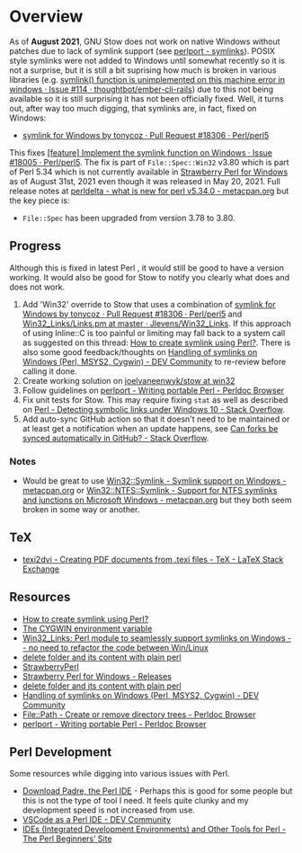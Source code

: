 # Overview

As of **August 2021**, GNU Stow does not work on native Windows without patches due to lack of symlink support (see [perlport - symlinks](https://perldoc.perl.org/perlport#symlink)). POSIX style symlinks were not added to Windows until somewhat recently so it is not a surprise, but it is still a bit suprising how much is broken in various libraries (e.g. [symlink() function is unimplemented on this machine error in windows · Issue #114 · thoughtbot/ember-cli-rails](https://github.com/thoughtbot/ember-cli-rails/issues/114)) due to this not being available so it is still surprising it has not been officially fixed. Well, it turns out, after way too much digging, that symlinks are, in fact, fixed on Windows:

* [symlink for Windows by tonycoz · Pull Request #18306 · Perl/perl5](https://github.com/Perl/perl5/pull/18306/files)

This fixes [[feature] Implement the symlink function on Windows · Issue #18005 · Perl/perl5](https://github.com/Perl/perl5/issues/18005). The fix is part of `File::Spec::Win32` v3.80 which is part of Perl 5.34 which is not currently available in [Strawberry Perl for Windows](https://strawberryperl.com/) as of August 31st, 2021 even though it was released in May 20, 2021. Full release notes at [perldelta - what is new for perl v5.34.0 - metacpan.org](https://metacpan.org/release/XSAWYERX/perl-5.34.0/view/pod/perldelta.pod) but the key piece is:

* `File::Spec` has been upgraded from version 3.78 to 3.80.

## Progress

Although this is fixed in latest Perl , it would still be good to have a version working. It would also be good for Stow to notify you clearly what does and does not work.

1. Add 'Win32' override to Stow that uses a combination of [symlink for Windows by tonycoz · Pull Request #18306 · Perl/perl5](https://github.com/Perl/perl5/pull/18306/files) and [Win32_Links/Links.pm at master · Jlevens/Win32_Links](https://github.com/Jlevens/Win32_Links/blob/master/lib/Win32/Links.pm). If this approach of using Inline::C is too painful or limiting may fall back to a system call as suggested on this thread: [How to create symlink using Perl?](https://www.perlmonks.org/bare/?node_id=933175). There is also some good feedback/thoughts on [Handling of symlinks on Windows (Perl, MSYS2, Cygwin) - DEV Community](https://dev.to/hakonhagland/handling-of-symlinks-on-windows-perl-msys2-cygwin-52h3) to re-review before calling it done.
2. Create working solution on [joelvaneenwyk/stow at win32](https://github.com/joelvaneenwyk/stow/tree/win32)
3. Follow guidelines on [perlport - Writing portable Perl - Perldoc Browser](https://perldoc.perl.org/perlport#PLATFORMS)
4. Fix unit tests for Stow. This may require fixing `stat` as well as described on [Perl - Detecting symbolic links under Windows 10 - Stack Overflow](https://stackoverflow.com/questions/50244042/perl-detecting-symbolic-links-under-windows-10).
5. Add auto-sync GitHub action so that it doesn't need to be maintained or at least get a notification when an update happens, see [Can forks be synced automatically in GitHub? - Stack Overflow](https://stackoverflow.com/questions/23793062/can-forks-be-synced-automatically-in-github).

### Notes

* Would be great to use [Win32::Symlink - Symlink support on Windows - metacpan.org](https://metacpan.org/pod/Win32::Symlink) or [Win32::NTFS::Symlink - Support for NTFS symlinks and junctions on Microsoft Windows - metacpan.org](https://metacpan.org/pod/Win32::NTFS::Symlink) but they both seem broken in some way or another.

## TeX

* [texi2dvi - Creating PDF documents from .texi files - TeX - LaTeX Stack Exchange](https://tex.stackexchange.com/questions/71604/creating-pdf-documents-from-texi-files)

## Resources

* [How to create symlink using Perl?](https://www.perlmonks.org/?displaytype=print;node_id=933175;replies=1)
* [The CYGWIN environment variable](https://cygwin.com/cygwin-ug-net/using-cygwinenv.html)
* [Win32_Links: Perl module to seamlessly support symlinks on Windows -- no need to refactor the code between  Win/Linux](https://github.com/Jlevens/Win32_Links)
* [delete folder and its content with plain perl](https://www.perlmonks.org/?node_id=1202880)
* [StrawberryPerl](https://github.com/StrawberryPerl)
* [Strawberry Perl for Windows - Releases](https://strawberryperl.com/releases.html)
* [delete folder and its content with plain perl](https://www.perlmonks.org/?node_id=1202880)
* [Handling of symlinks on Windows (Perl, MSYS2, Cygwin) - DEV Community](https://dev.to/hakonhagland/handling-of-symlinks-on-windows-perl-msys2-cygwin-52h3)
* [File::Path - Create or remove directory trees - Perldoc Browser](https://perldoc.perl.org/File::Path)
* [perlport - Writing portable Perl - Perldoc Browser](https://perldoc.perl.org/perlport)

## Perl Development

Some resources while digging into various issues with Perl.

* [Download Padre, the Perl IDE](https://padre.perlide.org/download.html) - Perhaps this is good for some people but this is not the type of tool I need. It feels quite clunky and my development speed is not increased from use.
* [VSCode as a Perl IDE - DEV Community](https://dev.to/perldean/vscode-as-a-perl-ide-3cco)
* [IDEs (Integrated Development Environments) and Other Tools for Perl - The Perl Beginners’ Site](https://perl-begin.org/IDEs-and-tools/)